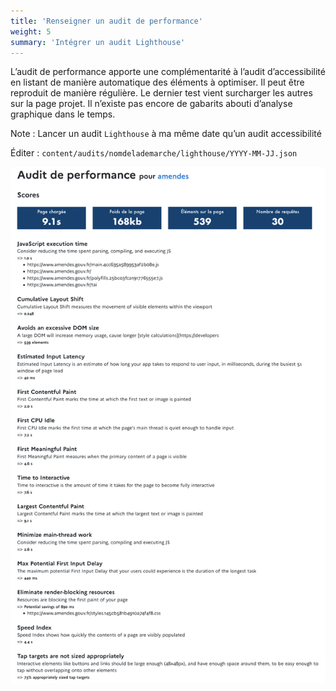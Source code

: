 ```yaml
---
title: 'Renseigner un audit de performance'
weight: 5
summary: 'Intégrer un audit Lighthouse'
---
```


L’audit de performance apporte une complémentarité à l’audit d’accessibilité en listant de manière automatique des éléments à optimiser. Il peut être reproduit de manière régulière. Le dernier test vient surcharger les autres sur la page projet. Il n’existe pas encore de gabarits abouti d’analyse graphique dans le temps.

Note : Lancer un audit `Lighthouse` à ma même date qu’un audit accessibilité

Éditer : `content/audits/nomdelademarche/lighthouse/YYYY-MM-JJ.json`

![Performance](https://raw.githubusercontent.com/DISIC/frago/master/images/performance.png)
